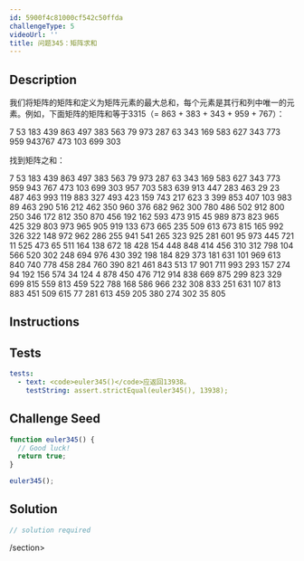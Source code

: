 ```yaml
---
id: 5900f4c81000cf542c50ffda
challengeType: 5
videoUrl: ''
title: 问题345：矩阵求和
---
```


## Description
<section id="description">我们将矩阵的矩阵和定义为矩阵元素的最大总和，每个元素是其行和列中唯一的元素。例如，下面矩阵的矩阵和等于3315（= 863 + 383 + 343 + 959 + 767）： <p> 7 53 183 439 863 497 383 563 79 973 287 63 343 169 583 627 343 773 959 943767 473 103 699 303 </p><p>找到矩阵之和： </p><p> 7 53 183 439 863 497 383 563 79 973 287 63 343 169 583 627 343 773 959 943 767 473 103 699 303 957 703 583 639 913 447 283 463 29 23 487 463 993 119 883 327 493 423 159 743 217 623 3 399 853 407 103 983 89 463 290 516 212 462 350 960 376 682 962 300 780 486 502 912 800 250 346 172 812 350 870 456 192 162 593 473 915 45 989 873 823 965 425 329 803 973 965 905 919 133 673 665 235 509 613 673 815 165 992 326 322 148 972 962 286 255 941 541 265 323 925 281 601 95 973 445 721 11 525 473 65 511 164 138 672 18 428 154 448 848 414 456 310 312 798 104 566 520 302 248 694 976 430 392 198 184 829 373 181 631 101 969 613 840 740 778 458 284 760 390 821 461 843 513 17 901 711 993 293 157 274 94 192 156 574 34 124 4 878 450 476 712 914 838 669 875 299 823 329 699 815 559 813 459 522 788 168 586 966 232 308 833 251 631 107 813 883 451 509 615 77 281 613 459 205 380 274 302 35 805 </p></section>

## Instructions
<section id="instructions">
</section>

## Tests
<section id='tests'>

```yml
tests:
  - text: <code>euler345()</code>应返回13938。
    testString: assert.strictEqual(euler345(), 13938);

```

</section>

## Challenge Seed
<section id='challengeSeed'>

<div id='js-seed'>

```js
function euler345() {
  // Good luck!
  return true;
}

euler345();

```

</div>



</section>

## Solution
<section id='solution'>

```js
// solution required
```

/section>

